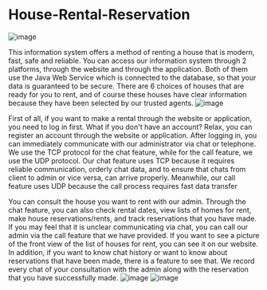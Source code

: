 # House-Rental-Reservation

![image](https://github.com/yosuaw/House-Rental-Reservation/assets/80568597/4f4c9575-0ba2-45c8-ae25-e7dd17c91155)

This information system offers a method of renting a house that is modern, fast, safe and reliable. You can access our information system through 2 platforms, through the website and through the application. Both of them use the Java Web Service which is connected to the database, so that your data is guaranteed to be secure. There are 6 choices of houses that are ready for you to rent, and of course these houses have clear information because they have been selected by our trusted agents.
![image](https://github.com/yosuaw/House-Rental-Reservation/assets/80568597/a828d0ec-56cd-4b8c-b720-8015509f3a27)

First of all, if you want to make a rental through the website or application, you need to log in first. What if you don't have an account? Relax, you can register an account through the website or application. After logging in, you can immediately communicate with our administrator via chat or telephone. We use the TCP protocol for the chat feature, while for the call feature, we use the UDP protocol. Our chat feature uses TCP because it requires reliable communication, orderly chat data, and to ensure that chats from client to admin or vice versa, can arrive properly. Meanwhile, our call feature uses UDP because the call process requires fast data transfer

You can consult the house you want to rent with our admin. Through the chat feature, you can also check rental dates, view lists of homes for rent, make house reservations/rents, and track reservations that you have made. If you may feel that it is unclear communicating via chat, you can call our admin via the call feature that we have provided. If you want to see a picture of the front view of the list of houses for rent, you can see it on our website. In addition, if you want to know chat history or want to know about reservations that have been made, there is a feature to see that. We record every chat of your consultation with the admin along with the reservation that you have successfully made.
![image](https://github.com/yosuaw/House-Rental-Reservation/assets/80568597/f671302f-48bc-411e-b17b-3573797d17aa)
![image](https://github.com/yosuaw/House-Rental-Reservation/assets/80568597/8629f39e-bd06-48ac-be76-4314e74177ec)

